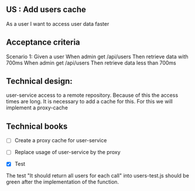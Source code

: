 ## US : Add users cache
As a user
I want to access user data faster

## Acceptance criteria
Scenario 1:
Given a user
When admin get /api/users
Then retrieve data with 700ms
When admin get /api/users
Then retrieve data less than 700ms


## Technical design:
user-service access to a remote repository.
Because of this the access times are long. It is necessary to add a cache for this. 
For this we will implement a proxy-cache

## Technical books
- [ ] Create a proxy cache for user-service
- [ ] Replace usage of user-service by the proxy
- [x] Test


The test "It should return all users for each call" into users-test.js should be green after the implementation of the function.
